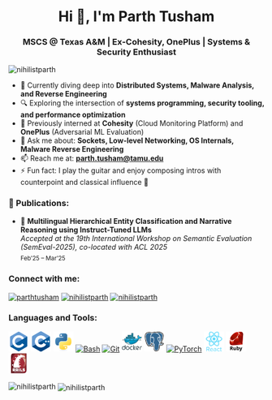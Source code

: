 <!--
**nihilistparth/nihilistparth** is a ✨ _special_ ✨ repository because its `README.md` (this file) appears on your GitHub profile.
-->

<h1 align="center">Hi 👋, I'm Parth Tusham</h1>
<h3 align="center">MSCS @ Texas A&M | Ex-Cohesity, OnePlus | Systems & Security Enthusiast</h3>

<p align="left"> <img src="https://komarev.com/ghpvc/?username=nihilistparth&label=Profile%20views&color=0e75b6&style=flat" alt="nihilistparth" /> </p>

- 🌱 Currently diving deep into **Distributed Systems, Malware Analysis, and Reverse Engineering**
- 🔍 Exploring the intersection of **systems programming, security tooling, and performance optimization**
- 💼 Previously interned at **Cohesity** (Cloud Monitoring Platform) and **OnePlus** (Adversarial ML Evaluation)
- 💬 Ask me about: **Sockets, Low-level Networking, OS Internals, Malware Reverse Engineering**
- 📫 Reach me at: **parth.tusham@tamu.edu**
- ⚡ Fun fact: I play the guitar and enjoy composing intros with counterpoint and classical influence 🎸

<h3 align="left">📄 Publications:</h3>

- 🧠 **Multilingual Hierarchical Entity Classification and Narrative Reasoning using Instruct-Tuned LLMs**  
  _Accepted at the 19th International Workshop on Semantic Evaluation (SemEval-2025), co-located with ACL 2025_  
  <sub>Feb’25 – Mar’25</sub>

<h3 align="left">Connect with me:</h3>
<p align="left">
<a href="https://www.linkedin.com/in/parthtusham" target="blank"><img align="center" src="https://raw.githubusercontent.com/rahuldkjain/github-profile-readme-generator/master/src/images/icons/Social/linked-in-alt.svg" alt="parthtusham" height="30" width="40" /></a>
<a href="https://leetcode.com/nihilistparth" target="blank"><img align="center" src="https://raw.githubusercontent.com/rahuldkjain/github-profile-readme-generator/master/src/images/icons/Social/leet-code.svg" alt="nihilistparth" height="30" width="40" /></a>
<a href="https://github.com/nihilistparth" target="blank"><img align="center" src="https://raw.githubusercontent.com/rahuldkjain/github-profile-readme-generator/master/src/images/icons/Social/github.svg" alt="nihilistparth" height="30" width="40" /></a>
</p>

<h3 align="left">Languages and Tools:</h3>
<p align="left"> 
  <a href="https://www.cprogramming.com/" target="_blank"><img src="https://raw.githubusercontent.com/devicons/devicon/master/icons/c/c-original.svg" alt="C" width="40" height="40"/></a>
  <a href="https://isocpp.org/" target="_blank"><img src="https://raw.githubusercontent.com/devicons/devicon/master/icons/cplusplus/cplusplus-original.svg" alt="C++" width="40" height="40"/></a>
  <a href="https://www.python.org/" target="_blank"><img src="https://raw.githubusercontent.com/devicons/devicon/master/icons/python/python-original.svg" alt="Python" width="40" height="40"/></a>
  <a href="https://www.gnu.org/software/bash/" target="_blank"><img src="https://www.vectorlogo.zone/logos/gnu_bash/gnu_bash-icon.svg" alt="Bash" width="40" height="40"/></a>
  <a href="https://git-scm.com/" target="_blank"><img src="https://www.vectorlogo.zone/logos/git-scm/git-scm-icon.svg" alt="Git" width="40" height="40"/></a>
  <a href="https://www.docker.com/" target="_blank"><img src="https://raw.githubusercontent.com/devicons/devicon/master/icons/docker/docker-original-wordmark.svg" alt="Docker" width="40" height="40"/></a>
  <a href="https://www.postgresql.org/" target="_blank"><img src="https://raw.githubusercontent.com/devicons/devicon/master/icons/postgresql/postgresql-original.svg" alt="PostgreSQL" width="40" height="40"/></a>
  <a href="https://pytorch.org/" target="_blank"><img src="https://www.vectorlogo.zone/logos/pytorch/pytorch-icon.svg" alt="PyTorch" width="40" height="40"/></a>
  <a href="https://reactjs.org/" target="_blank"><img src="https://raw.githubusercontent.com/devicons/devicon/master/icons/react/react-original-wordmark.svg" alt="React" width="40" height="40"/></a>
  <a href="https://www.ruby-lang.org/" target="_blank"><img src="https://raw.githubusercontent.com/devicons/devicon/master/icons/ruby/ruby-original-wordmark.svg" alt="Ruby" width="40" height="40"/></a>
  <a href="https://rubyonrails.org/" target="_blank"><img src="https://raw.githubusercontent.com/devicons/devicon/master/icons/rails/rails-original-wordmark.svg" alt="Rails" width="40" height="40"/></a>
</p>

<p><img align="left" src="https://github-readme-stats.vercel.app/api/top-langs?username=nihilistparth&show_icons=true&theme=dark&locale=en&layout=compact" alt="nihilistparth" /></p>

<p>&nbsp;<img align="center" src="https://github-readme-stats.vercel.app/api?username=nihilistparth&show_icons=true&theme=dark&locale=en" alt="nihilistparth" /></p>
